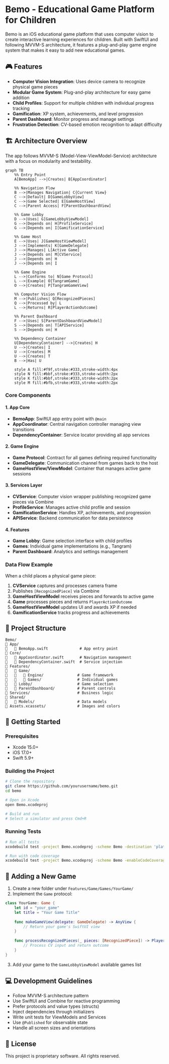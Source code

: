 # Bemo - Educational Game Platform for Children

Bemo is an iOS educational game platform that uses computer vision to create interactive learning experiences for children. Built with SwiftUI and following MVVM-S architecture, it features a plug-and-play game engine system that makes it easy to add new educational games.

## 🎮 Features

- **Computer Vision Integration**: Uses device camera to recognize physical game pieces
- **Modular Game System**: Plug-and-play architecture for easy game addition
- **Child Profiles**: Support for multiple children with individual progress tracking
- **Gamification**: XP system, achievements, and level progression
- **Parent Dashboard**: Monitor progress and manage settings
- **Frustration Detection**: CV-based emotion recognition to adapt difficulty

## 🏗️ Architecture Overview

The app follows MVVM-S (Model-View-ViewModel-Service) architecture with a focus on modularity and testability.

```mermaid
graph TB
    %% Entry Point
    A[BemoApp] -->|Creates| B[AppCoordinator]
    
    %% Navigation Flow
    B -->|Manages Navigation| C{Current View}
    C -->|Default| D[GameLobbyView]
    C -->|Game Selected| E[GameHostView]
    C -->|Parent Access| F[ParentDashboardView]
    
    %% Game Lobby
    D -->|Uses| G[GameLobbyViewModel]
    G -->|Depends on| H[ProfileService]
    G -->|Depends on| I[GamificationService]
    
    %% Game Host
    E -->|Uses| J[GameHostViewModel]
    J -->|Implements| K[GameDelegate]
    J -->|Manages| L[Active Game]
    J -->|Depends on| M[CVService]
    J -->|Depends on| H
    J -->|Depends on| I
    
    %% Game Engine
    L -->|Conforms to| N[Game Protocol]
    L -->|Example| O[TangramGame]
    O -->|Creates| P[TangramGameView]
    
    %% Computer Vision Flow
    M -->|Publishes| Q[RecognizedPieces]
    Q -->|Processed by| L
    L -->|Returns| R[PlayerActionOutcome]
    
    %% Parent Dashboard
    F -->|Uses| S[ParentDashboardViewModel]
    S -->|Depends on| T[APIService]
    S -->|Depends on| H
    
    %% Dependency Container
    U[DependencyContainer] -->|Creates| H
    U -->|Creates| I
    U -->|Creates| M
    U -->|Creates| T
    B -->|Has| U
    
    style A fill:#f9f,stroke:#333,stroke-width:4px
    style N fill:#bbf,stroke:#333,stroke-width:2px
    style K fill:#bbf,stroke:#333,stroke-width:2px
    style M fill:#bfb,stroke:#333,stroke-width:2px
```

### Core Components

#### 1. App Core
- **BemoApp**: SwiftUI app entry point with `@main`
- **AppCoordinator**: Central navigation controller managing view transitions
- **DependencyContainer**: Service locator providing all app services

#### 2. Game Engine
- **Game Protocol**: Contract for all games defining required functionality
- **GameDelegate**: Communication channel from games back to the host
- **GameHostView/ViewModel**: Container that manages active game sessions

#### 3. Services Layer
- **CVService**: Computer vision wrapper publishing recognized game pieces via Combine
- **ProfileService**: Manages active child profile and session
- **GamificationService**: Handles XP, achievements, and progression
- **APIService**: Backend communication for data persistence

#### 4. Features
- **Game Lobby**: Game selection interface with child profiles
- **Games**: Individual game implementations (e.g., Tangram)
- **Parent Dashboard**: Analytics and settings management

### Data Flow Example

When a child places a physical game piece:

1. **CVService** captures and processes camera frame
2. Publishes `[RecognizedPiece]` via Combine
3. **GameHostViewModel** receives pieces and forwards to active game
4. **Game** processes pieces and returns `PlayerActionOutcome`
5. **GameHostViewModel** updates UI and awards XP if needed
6. **GamificationService** tracks progress and achievements

## 📁 Project Structure

```
Bemo/
   App/
      BemoApp.swift              # App entry point
   Core/
      AppCoordinator.swift       # Navigation management
      DependencyContainer.swift  # Service injection
   Features/
      Game/
         Engine/               # Game framework
         Games/                # Individual games
      Lobby/                    # Game selection
      ParentDashboard/          # Parent controls
   Services/                     # Business logic
   Shared/
      Models/                   # Data models
   Assets.xcassets/              # Images and colors
```

## 🚀 Getting Started

### Prerequisites
- Xcode 15.0+
- iOS 17.0+
- Swift 5.9+

### Building the Project

```bash
# Clone the repository
git clone https://github.com/yourusername/bemo.git
cd bemo

# Open in Xcode
open Bemo.xcodeproj

# Build and run
# Select a simulator and press Cmd+R
```

### Running Tests

```bash
# Run all tests
xcodebuild test -project Bemo.xcodeproj -scheme Bemo -destination 'platform=iOS Simulator,name=iPhone 15'

# Run with code coverage
xcodebuild test -project Bemo.xcodeproj -scheme Bemo -enableCodeCoverage YES
```

## 🎯 Adding a New Game

1. Create a new folder under `Features/Game/Games/YourGame/`
2. Implement the `Game` protocol:

```swift
class YourGame: Game {
    let id = "your_game"
    let title = "Your Game Title"
    
    func makeGameView(delegate: GameDelegate) -> AnyView {
        // Return your game's SwiftUI view
    }
    
    func processRecognizedPieces(_ pieces: [RecognizedPiece]) -> PlayerActionOutcome {
        // Process CV input and return outcome
    }
}
```

3. Add your game to the `GameLobbyViewModel` available games list

## 💻 Development Guidelines

- Follow MVVM-S architecture pattern
- Use SwiftUI and Combine for reactive programming
- Prefer protocols and value types (structs)
- Inject dependencies through initializers
- Write unit tests for ViewModels and Services
- Use `@Published` for observable state
- Handle all screen sizes and orientations

## 📄 License

This project is proprietary software. All rights reserved.